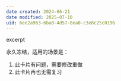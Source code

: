 ```yaml
---
date created: 2024-06-21
date modified: 2025-07-10
uid: 6ee2a963-6ba0-4d57-8ea0-c3e8c25c0196
---
```


excerpt

<!-- more -->

永久冻结，适用的场景是：

1. 此卡片有问题，需要修改重做
2. 此卡片再也无需复习
